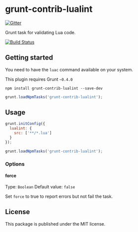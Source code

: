 # grunt-contrib-lualint

[![Gitter](https://badges.gitter.im/Join%20Chat.svg)](https://gitter.im/valeriansaliou/grunt-contrib-lualint?utm_source=badge&utm_medium=badge&utm_campaign=pr-badge&utm_content=badge)

Grunt task for validating Lua code.


[![Build Status](https://travis-ci.org/valeriansaliou/grunt-contrib-lualint.svg?branch=master)](https://travis-ci.org/valeriansaliou/grunt-contrib-lualint)


## Getting started

You need to have the `luac` command available on your system.

This plugin requires Grunt `~0.4.0`

```
npm install grunt-contrib-lualint --save-dev
```

```javascript
grunt.loadNpmTasks('grunt-contrib-lualint');
```

## Usage

```javascript
grunt.initConfig({
  lualint: {
    src: ['**/*.lua']
  }
});

grunt.loadNpmTasks('grunt-contrib-lualint');
```

### Options

#### force

Type: `Boolean` Default value: `false`

Set `force` to true to report errors but not fail the task.

## License

This package is published under the MIT license.
